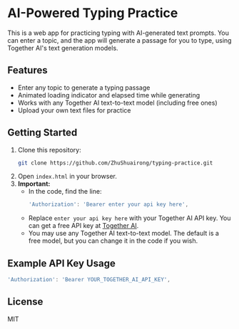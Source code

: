 # AI-Powered Typing Practice

This is a web app for practicing typing with AI-generated text prompts. You can enter a topic, and the app will generate a passage for you to type, using Together AI's text generation models.

## Features
- Enter any topic to generate a typing passage
- Animated loading indicator and elapsed time while generating
- Works with any Together AI text-to-text model (including free ones)
- Upload your own text files for practice

## Getting Started
1. Clone this repository:
   ```sh
   git clone https://github.com/ZhuShuairong/typing-practice.git
   ```
2. Open `index.html` in your browser.
3. **Important:**
   - In the code, find the line:
     ```js
     'Authorization': 'Bearer enter your api key here',
     ```
   - Replace `enter your api key here` with your Together AI API key. You can get a free API key at [Together AI](https://www.together.ai/).
   - You may use any Together AI text-to-text model. The default is a free model, but you can change it in the code if you wish.

## Example API Key Usage
```js
'Authorization': 'Bearer YOUR_TOGETHER_AI_API_KEY',
```

## License
MIT

